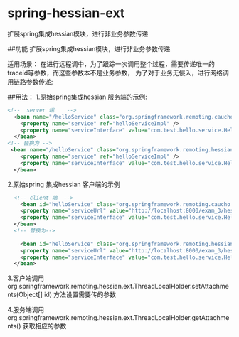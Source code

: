 # spring-hessian-ext
扩展spring集成hessian模块，进行非业务参数传递



##功能
扩展spring集成hessian模块，进行非业务参数传递

适用场景：
在进行远程调中，为了跟踪一次调用整个过程，需要传递唯一的traceid等参数，而这些参数本不是业务参数，
为了对于业务无侵入，进行网络调用链路参数传递;

##用法：
1.原始spring集成hessian 服务端的示例:
```xml
<!--  server 端    -->
  <bean name="/helloService" class="org.springframework.remoting.caucho.HessianServiceExporter">  
    <property name="service" ref="helloServiceImpl" />  
    <property name="serviceInterface" value="com.test.hello.service.HelloService" />  
  </bean>  
<!-- 替换为 -->
 <bean name="/helloService" class="org.springframework.remoting.hessian.ext.HessianServerServiceExporter">  
    <property name="service" ref="helloServiceImpl" />  
    <property name="serviceInterface" value="com.test.hello.service.HelloService" />  
  </bean>  
```

2.原始spring 集成hessian 客户端的示例
```xml
  <!-- client 端  -->
    <bean id="helloService" class="org.springframework.remoting.caucho.HessianProxyFactoryBean">  
    <property name="serviceUrl" value="http://localhost:8000/exam_3/hessian/helloService" />  
    <property name="serviceInterface" value="com.test.hello.service.HelloService" />
  </bean>  
  <!-- 替换为-->
  
    <bean id="helloService" class="org.springframework.remoting.hessian.ext.HessianClientFactoryBean">  
    <property name="serviceUrl" value="http://localhost:8000/exam_3/hessian/helloService" />  
    <property name="serviceInterface" value="com.test.hello.service.HelloService" />     
  </bean>
```


3.客户端调用 
org.springframework.remoting.hessian.ext.ThreadLocalHolder.setAttachments(Object[] id) 
方法设置需要传的参数

4.服务端调用
org.springframework.remoting.hessian.ext.ThreadLocalHolder.getAttachments()
获取相应的参数 